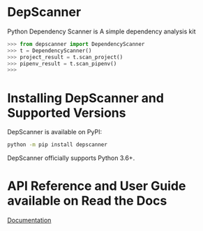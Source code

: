 # DepScanner
Python Dependency Scanner is A simple dependency analysis kit

```python
>>> from depscanner import DependencyScanner
>>> t = DependencyScanner()
>>> project_result = t.scan_project()
>>> pipenv_result = t.scan_pipenv()
>>>
```

# Installing DepScanner and Supported Versions
DepScanner is available on PyPI:
```bash
python -m pip install depscanner
```
DepScanner officially supports Python 3.6+.

# API Reference and User Guide available on Read the Docs
[Documentation](http://python-depscanner.readthedocs.io)